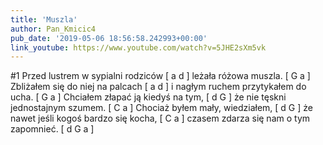 ```yaml
---
title: 'Muszla'
author: Pan_Kmicic4
pub_date: '2019-05-06 18:56:58.242993+00:00'
link_youtube: https://www.youtube.com/watch?v=5JHE2sXm5vk
---
```


#1
Przed lustrem w sypialni rodziców [ a d ]
leżała różowa muszla. [ G a ]
Zbliżałem się do niej na palcach [ a d ]
 i nagłym ruchem przytykałem do ucha. [ G a ]
Chciałem złapać ją kiedyś na tym, [ d G ]
że nie tęskni jednostajnym szumem.  [ C a ]
Chociaż byłem mały, wiedziałem,  [ d G ]
że nawet jeśli kogoś bardzo się kocha, [ C a ]
czasem zdarza się nam o tym zapomnieć. [ d G a ]